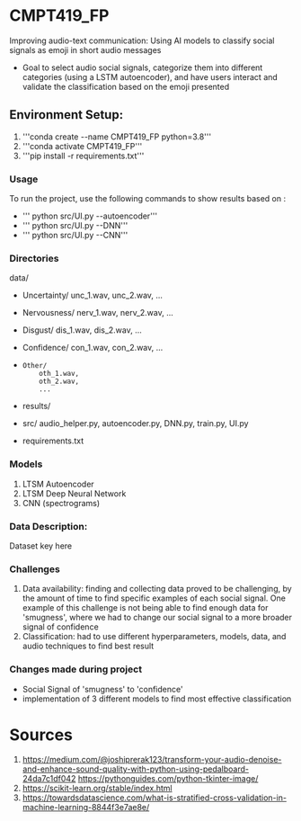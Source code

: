 # CMPT419_FP
Improving audio-text communication: Using AI models to classify social signals as emoji in short audio messages

- Goal to select audio social signals, categorize them into different categories (using a LSTM autoencoder), and have users interact and validate the classification based on the emoji presented

## Environment Setup:
1. '''conda create --name CMPT419_FP python=3.8'''
2. '''conda activate CMPT419_FP'''
3. '''pip install -r requirements.txt'''

### Usage
To run the project, use the following commands to show results based on :

- ''' python src/UI.py --autoencoder'''
- ''' python src/UI.py --DNN'''
- ''' python src/UI.py --CNN'''

### Directories
data/
-    Uncertainty/
         unc_1.wav,
         unc_2.wav,
         ...
-    Nervousness/
         nerv_1.wav,
         nerv_2.wav,
         ...
-    Disgust/
         dis_1.wav,
         dis_2.wav,
         ...
-    Confidence/
         con_1.wav,
         con_2.wav,
         ...
-     Other/
          oth_1.wav,
          oth_2.wav,
          ...

-    results/
- src/
     audio_helper.py, autoencoder.py, DNN.py, train.py, UI.py

- requirements.txt

### Models
1. LTSM Autoencoder
2. LTSM Deep Neural Network
3. CNN (spectrograms)


### Data Description:
Dataset key here

### Challenges
1. Data availability: finding and collecting data proved to be challenging, by the amount of time to find specific examples of each social signal. One example of this challenge is not being able to find enough data for 'smugness', where we had to change our social signal to a more broader signal of confidence
2. Classification: had to use different hyperparameters, models, data, and audio techniques to find best result

### Changes made during project
- Social Signal of 'smugness' to 'confidence'
- implementation of 3 different models to find most effective classification

# Sources
1. https://medium.com/@joshiprerak123/transform-your-audio-denoise-and-enhance-sound-quality-with-python-using-pedalboard-24da7c1df042
https://pythonguides.com/python-tkinter-image/
2. https://scikit-learn.org/stable/index.html
3. https://towardsdatascience.com/what-is-stratified-cross-validation-in-machine-learning-8844f3e7ae8e/



